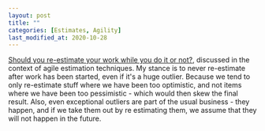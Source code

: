 ```yaml
---
layout: post
title: ""
categories: [Estimates, Agility]
last_modified_at: 2020-10-28
---
```


[Should you re-estimate your work while you do it or
not?](https://www.mountaingoatsoftware.com/blog/to-re-estimate-or-not-that-is-the-question),
discussed in the context of agile estimation techniques. My stance is to never
re-estimate after work has been started, even if it's a huge outlier. Because we
tend to only re-estimate stuff where we have been too optimistic, and not items
where we have been too pessimistic - which would then skew the final result.
Also, even exceptional outliers are part of the usual business - they happen,
and if we take them out by re estimating them, we assume that they will not
happen in the future.